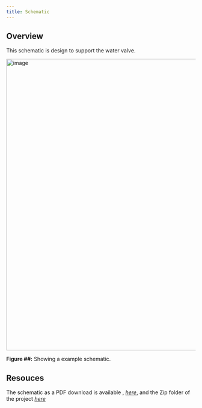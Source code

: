 ```yaml
---
title: Schematic
---
```


## Overview

This schematic is design to support the water valve.

<img width="1185" height="775" alt="image" src="https://github.com/user-attachments/assets/7f008d3b-c39b-4ef7-bf53-da3f553cd153" />




**Figure ##:** Showing a example schematic.


## Resouces

The schematic as a PDF download is available , [*here*](https://github.com/user-attachments/files/23014671/Subsystem-schematic-design-RSC-.pdf),
and the Zip folder of the project [*here*](https://github.com/user-attachments/files/23014451/Subsystem-schematic-design-RSC-.zip)
